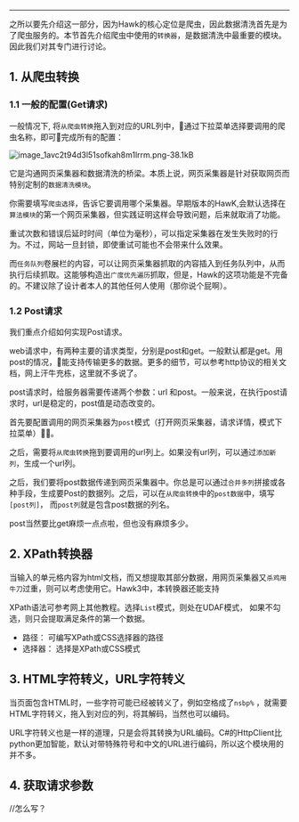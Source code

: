 
---
之所以要先介绍这一部分，因为Hawk的核心定位是爬虫，因此数据清洗首先是为了爬虫服务的。本节首先介绍爬虫中使用的`转换器`，是数据清洗中最重要的模块。因此我们对其专门进行讨论。

## 1. 从爬虫转换

### 1.1 一般的配置(Get请求)

一般情况下, 将`从爬虫转换`拖入到对应的URL列中，通过下拉菜单选择要调用的爬虫名称，即可完成所有的配置：

![image_1avc2t94d3l51sofkah8m1lrrm.png-38.1kB][1]

它是沟通网页采集器和数据清洗的桥梁。本质上说，网页采集器是针对获取网页而特别定制的`数据清洗模块`。

你需要填写`爬虫选择`，告诉它要调用哪个采集器。早期版本的HawK,会默认选择在`算法模块`的第一个网页采集器，但实践证明这样会导致问题，后来就取消了功能。

重试次数和错误后延时时间（单位为毫秒），可以指定采集器在发生失败时的行为。不过，网站一旦封锁，即使重试可能也不会带来什么效果。

而`任务队列`卷展栏的内容，可以让网页采集器抓取的内容插入到任务队列中，从而执行后续抓取。这能够构造出`广度优先遍历`抓取，但是，Hawk的这项功能是不完备的。不建议除了设计者本人的其他任何人使用（那你说个屁啊）。


### 1.2 Post请求

我们重点介绍如何实现Post请求。

web请求中，有两种主要的请求类型，分别是post和get。一般默认都是get。用post的情况，能支持传输更多的数据。更多的细节，可以参考http协议的相关文档，网上汗牛充栋，这里就不多说了。

post请求时，给服务器需要传递两个参数：url 和post。一般来说，在执行post请求时，url是稳定的，post值是动态改变的。 

首先要配置调用的网页采集器为`post`模式（打开网页采集器，请求详情，模式下拉菜单）。 

之后，需要将`从爬虫转换`拖到要调用的url列上。如果没有url列，可以通过`添加新列`，生成一个url列。

之后，我们要将post数据传递到网页采集器中。你总是可以通过`合并多列`拼接或各种手段，生成要Post的数据列。之后，可以在`从爬虫转换`中的`post数据`中，填写`[post列]`， 而`post列`就是包含post数据的列名。

post当然要比get麻烦一点点啦，但也没有麻烦多少。


## 2. XPath转换器

当输入的单元格内容为html文档，而又想提取其部分数据，用网页采集器又`杀鸡用牛刀`过重，则可以考虑使用它。Hawk3中，本转换器还能支持

XPath语法可参考网上其他教程。选择`List`模式，则处在UDAF模式， 如果不勾选，则只会提取满足条件的第一个数据。

- 路径： 可编写XPath或CSS选择器的路径
- 选择器： 选择是XPath或CSS模式



## 3. HTML字符转义，URL字符转义

当页面包含HTML时，一些字符可能已经被转义了，例如空格成了`nsbp%`
，就需要HTML字符转义，拖入到对应的列，将其解码，当然也可以编码。

URL字符转义也是一样的道理，只是会将其转换为URL编码。C#的HttpClient比python更加智能，默认对带特殊符号和中文的URL进行编码，所以这个模块用的并不多。


## 4. 获取请求参数

//怎么写？


  [1]: http://static.zybuluo.com/buptzym/hgwpmxsjz0gun5epqt2087wh/image_1avc2t94d3l51sofkah8m1lrrm.png